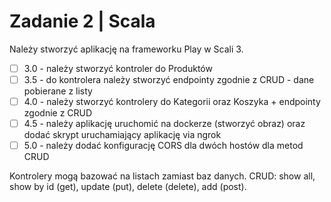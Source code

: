 # Zadanie 2 | Scala

Należy stworzyć aplikację na frameworku Play w Scali 3.

- [ ] 3.0 - należy stworzyć kontroler do Produktów
- [ ] 3.5 - do kontrolera należy stworzyć endpointy zgodnie z CRUD - dane pobierane z listy
- [ ] 4.0 - należy stworzyć kontrolery do Kategorii oraz Koszyka + endpointy zgodnie z CRUD
- [ ] 4.5 - należy aplikację uruchomić na dockerze (stworzyć obraz) oraz dodać skrypt uruchamiający aplikację via ngrok
- [ ] 5.0 - należy dodać konfigurację CORS dla dwóch hostów dla metod CRUD

Kontrolery mogą bazować na listach zamiast baz danych. CRUD: show all, show by id (get), update (put), delete (delete), add (post).
